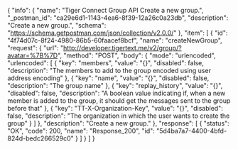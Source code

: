 {
  "info": {
    "name": "Tiger Connect Group API Create a new group.",
    "_postman_id": "ca29e6d1-1143-4ea6-8f39-12a26c0a23db",
    "description": "Create a new group.",
    "schema": "https://schema.getpostman.com/json/collection/v2.0.0/"
  },
  "item": [
    {
      "id": "4f74d07c-8f24-4980-86b5-60faacef8bcf",
      "name": "createNewGroup",
      "request": {
        "url": "http://developer.tigertext.me/v2/group/?avatar=%7B%7D",
        "method": "POST",
        "body": {
          "mode": "urlencoded",
          "urlencoded": [
            {
              "key": "members",
              "value": "{}",
              "disabled": false,
              "description": "The members to add to the group encoded using user address encoding"
            },
            {
              "key": "name",
              "value": "{}",
              "disabled": false,
              "description": "The group name"
            },
            {
              "key": "replay_history",
              "value": "{}",
              "disabled": false,
              "description": "A boolean value indicating if, when a new member is added to the group, it should get the messages sent to the group before that"
            },
            {
              "key": "TT-X-Organization-Key",
              "value": "{}",
              "disabled": false,
              "description": "The organization in which the user wants to create the group"
            }
          ]
        },
        "description": "Create a new group."
      },
      "response": [
        {
          "status": "OK",
          "code": 200,
          "name": "Response_200",
          "id": "5d4ba7a7-4400-4bfd-824d-bedc266529c0"
        }
      ]
    }
  ]
}